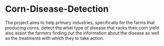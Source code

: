 # Corn-Disease-Detection
The project aims to help primary industries, specifically for the farms that producing corns, detect the what type of disease that racks their corn yield also assist the farmers finding out the information about the disease as well as the treatments with which they to take action.
